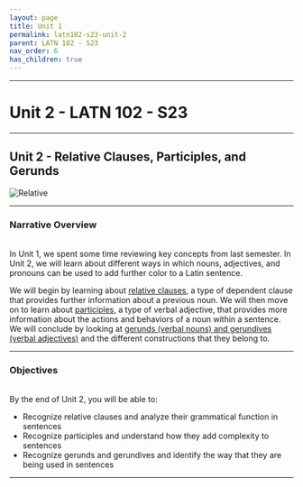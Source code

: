 ```yaml
---
layout: page
title: Unit 1
permalink: latn102-s23-unit-2
parent: LATN 102 - S23
nav_order: 6
has_children: true
---
```

***

# Unit 2 - LATN 102 - S23

***

## Unit 2 - Relative Clauses, Participles, and Gerunds

![Relative](http://magistrafischer.weebly.com/uploads/3/7/5/7/37579413/6120731_orig.png)

***

### Narrative Overview
&nbsp;  
In Unit 1, we spent some time reviewing key concepts from last semester. In Unit 2, we will learn about different ways in which nouns, adjectives, and pronouns can be used to add further color to a Latin sentence.

We will begin by learning about [relative clauses](https://lingualatina.github.io/textbook/2021-2022/11-relative-clauses/overview/), a type of dependent clause that provides further information about a previous noun. We will then move on to learn about [participles](https://lingualatina.github.io/textbook/2021-2022/10-participles/overview/), a type of verbal adjective, that provides more information about the actions and behaviors of a noun within a sentence. We will conclude by looking at [gerunds (verbal nouns) and gerundives (verbal adjectives)](https://lingualatina.github.io/textbook/2021-2022/04-verbal-nouns-and-adjectives/gerunds-and-gerundives/) and the different constructions that they belong to.

***

### Objectives
&nbsp;  
By the end of Unit 2, you will be able to:

- Recognize relative clauses and analyze their grammatical function in sentences
- Recognize participles and understand how they add complexity to sentences
- Recognize gerunds and gerundives and identify the way that they are being used in sentences

***
